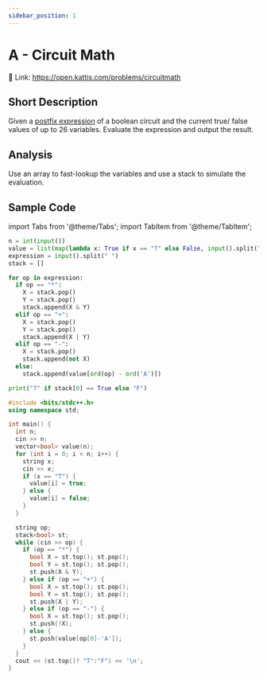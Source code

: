 ```yaml
---
sidebar_position: 1
---
```


# A - Circuit Math 

🔗 Link: https://open.kattis.com/problems/circuitmath

## Short Description

Given a [postfix expression](https://web.stonehill.edu/compsci/CS104/Stuff/Infix%20and%20%20postfix%20expressions.pdf) of a boolean circuit and the current true/ false values of up to 26 variables.
Evaluate the expression and output the result.

## Analysis

Use an array to fast-lookup the variables and use a stack to simulate the evaluation.

## Sample Code

import Tabs from '@theme/Tabs';
import TabItem from '@theme/TabItem';

<Tabs groupId="lang">
<TabItem value="py" label="Python 3">

```py showLineNumbers
n = int(input())
value = list(map(lambda x: True if x == "T" else False, input().split(" ")))
expression = input().split(" ")
stack = []

for op in expression:
  if op == "*":
    X = stack.pop()
    Y = stack.pop()
    stack.append(X & Y)
  elif op == "+":
    X = stack.pop()
    Y = stack.pop()
    stack.append(X | Y)
  elif op == "-":
    X = stack.pop()
    stack.append(not X)
  else:
    stack.append(value[ord(op) - ord('A')])

print("T" if stack[0] == True else "F")
```

</TabItem>
<TabItem value="cpp" label="C++">

```cpp showLineNumbers
#include <bits/stdc++.h>
using namespace std;

int main() {
  int n;
  cin >> n;
  vector<bool> value(n);
  for (int i = 0; i < n; i++) {
    string x;
    cin >> x;
    if (x == "T") {
      value[i] = true;
    } else {
      value[i] = false;
    }
  }

  string op;
  stack<bool> st;
  while (cin >> op) {
    if (op == "*") {
      bool X = st.top(); st.pop();
      bool Y = st.top(); st.pop();
      st.push(X & Y);
    } else if (op == "+") {
      bool X = st.top(); st.pop();
      bool Y = st.top(); st.pop();
      st.push(X | Y);
    } else if (op == "-") {
      bool X = st.top(); st.pop();
      st.push(!X);
    } else {
      st.push(value[op[0]-'A']);
    }
  }
  cout << (st.top()? "T":"F") << '\n';
}
```

</TabItem>
</Tabs>
